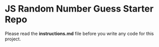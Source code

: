# JS Random Number Guess Starter Repo
Please read the **instructions.md** file before you write any code for this project.

